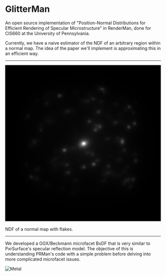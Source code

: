 # GlitterMan

An open source implementation of "Position-Normal Distributions for Efficient Rendering of Specular Microstructure" in RenderMan, done for CIS660 at the University of Pennsylvania.

Currently, we have a naive estimator of the NDF of an arbitrary region within a normal map. The idea of the paper we'll implement is approximating this in an efficient way.

--------------
![NDF](ndf/ndf/ndf/output_flakes3.png)

NDF of a normal map with flakes.

--------------
We developed a GGX/Beckmann microfacet BxDF that is very similar to PxrSurface's specular reflection model. The objective of this is understanding PRMan's code with a simple problem before delving into more complicated microfacet issues.

![Metal](maya/images/Microfacet_Comparison.png)



